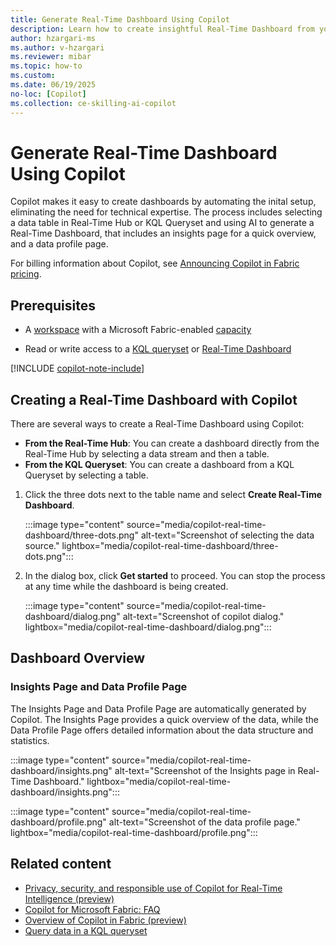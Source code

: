 ```yaml
---
title: Generate Real-Time Dashboard Using Copilot
description: Learn how to create insightful Real-Time Dashboard from your data using Copilot
author: hzargari-ms
ms.author: v-hzargari
ms.reviewer: mibar
ms.topic: how-to
ms.custom:
ms.date: 06/19/2025
no-loc: [Copilot]
ms.collection: ce-skilling-ai-copilot
---
```


# Generate Real-Time Dashboard Using Copilot

Copilot makes it easy to create dashboards by automating the inital setup, eliminating the need for technical expertise. The process includes selecting a data table in Real-Time Hub or KQL Queryset and using AI to generate a Real-Time Dashboard, that includes an insights page for a quick overview, and a data profile page.

For billing information about Copilot, see [Announcing Copilot in Fabric pricing](https://blog.fabric.microsoft.com/en-us/blog/announcing-fabric-copilot-pricing-2/).

## Prerequisites

* A [workspace](../fundamentals/create-workspaces.md) with a Microsoft Fabric-enabled [capacity](../enterprise/licenses.md#capacity)

* Read or write access to a [KQL queryset](../real-time-intelligence/kusto-query-set.md) or [Real-Time Dashboard](../real-time-intelligence/dashboard-real-time-create.md)

[!INCLUDE [copilot-note-include](../includes/copilot-note-include.md)]

## Creating a Real-Time Dashboard with Copilot

There are several ways to create a Real-Time Dashboard using Copilot:

* **From the Real-Time Hub**: You can create a dashboard directly from the Real-Time Hub by selecting a data stream and then a table.
* **From the KQL Queryset**: You can create a dashboard from a KQL Queryset by selecting a table.

1. Click the three dots next to the table name and select **Create Real-Time Dashboard**.

    :::image type="content" source="media/copilot-real-time-dashboard/three-dots.png" alt-text="Screenshot of selecting the data source." lightbox="media/copilot-real-time-dashboard/three-dots.png":::

1. In the dialog box, click **Get started** to proceed. You can stop the process at any time while the dashboard is being created.

    :::image type="content" source="media/copilot-real-time-dashboard/dialog.png" alt-text="Screenshot of copilot dialog." lightbox="media/copilot-real-time-dashboard/dialog.png":::

## Dashboard Overview

### Insights Page and Data Profile Page

The Insights Page and Data Profile Page are automatically generated by Copilot. The Insights Page provides a quick overview of the data, while the Data Profile Page offers detailed information about the data structure and statistics.

:::image type="content" source="media/copilot-real-time-dashboard/insights.png" alt-text="Screenshot of the Insights page in Real-Time Dashboard." lightbox="media/copilot-real-time-dashboard/insights.png":::

:::image type="content" source="media/copilot-real-time-dashboard/profile.png" alt-text="Screenshot of the data profile page." lightbox="media/copilot-real-time-dashboard/profile.png":::


## Related content

* [Privacy, security, and responsible use of Copilot for Real-Time Intelligence (preview)](copilot-real-time-intelligence-privacy-security.md)
* [Copilot for Microsoft Fabric: FAQ](copilot-faq-fabric.yml)
* [Overview of Copilot in Fabric (preview)](copilot-fabric-overview.md)
* [Query data in a KQL queryset](../real-time-intelligence/kusto-query-set.md)